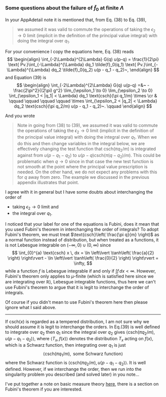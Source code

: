 

### Some questions about the failure of $\widetilde{f}_{0}$ at finite $\Lambda$

In your AppAdetail note it is mentioned that, from Eq. (38) to Eq. (39),

> we assumed it was valid to commute the operations of taking the $\epsilon_2 \to 0$ limit (implicit in the definition of the principal value integral) with doing the integral over $q_1$.

For your convenience I copy the equations here, Eq. (38) reads 
$$
\begin{align}
\int_{-2\Lambda}^{2\Lambda} G(q) u(p-q) = \frac{1}{2\pi} \text{ Pv.}\int_{-\Lambda}^{\Lambda} dq_1 \tilde{f}_0(q_1) \text{ Pv.}\int_{-\Lambda}^{\Lambda} dq_2 \tilde{f}_0(q_2) u(p - q_1 - q_2)~, 
\end{align}
$$
and Equation (39) is 
$$
\begin{align}
\int_{-2\Lambda}^{2\Lambda} G(q) u(p-q) =&~  - \frac{2\pi^2}{(2\pi) g^2} \lim_{\epsilon_1 \to 0} \lim_{\epsilon_2 \to 0} \int_{\epsilon_1 < |q_1| < \Lambda} dq_1 \text{csch}(\pi q_1/m) \times \cr
 & \qquad \qquad \qquad \qquad  \times \int_{\epsilon_2 < |q_2| < \Lambda} dq_2  \text{csch}(\pi q_2/m) u(p - q_1 - q_2)~. \qquad
\end{align}
$$

And you wrote

>Note in going from (38) to (39), we assumed it was valid to commute the operations of taking the $\epsilon_2 \to 0$ limit (implicit in the definition of the principal value integral) with doing the integral over $q_1$.  When we do this and then change variables in the integral below, we are effectively changing the test function that $\text{csch}(\pi q_2/m)$ is integrated against from $u(p-q_1 - q_2)$ to $u(p-q) \text{csch}(\pi (q-q_2)/m)$.  This could be problematic when $q \to 0$ since in that case the new test function is not smooth at the point where the principal value prescription is needed.  On the other hand, we do not expect any problems with this for $q$ away from zero.  The example we discussed in the previous appendix illustrates that point.

I agree with it in general but I have some doubts about interchanging the order of 
- taking $\epsilon_{2}\to 0$ limit and 
- the integral over $q_{1}$.

I noticed that your label for one of the equations is Fubini, does it mean that you used Fubini's theorem in interchanging the order of integrals? To adopt Fubini's theorem, we must treat $\text{csch}\left( \frac{\pi q}{m} \right)$ as a normal function instead of distribution, but when treated as a functions, it is not Lebesgue integrable on $(-\infty,0)\cup(0,\infty)$ since
$$
\int_{0}^{a} \text{csch} x \, dx = \ln \left\lvert \tanh\left( \frac{a}{2} \right) \right\rvert - \ln \left\lvert \tanh\left( \frac{0}{2} \right) \right\rvert = \infty,
$$
while a function $f$ is Lebesgue integrable if and only if $\int f \, dx<\infty$. However, Fubini's theorem only applies to $\mu$-finite (which is satisfied here since we are integrating over $\mathbb{R}$), Lebesgue integrable functions, thus here we can't use Fubini's theorem to argue that it is legit to interchange the order of integrals.

Of course if you didn't mean to use Fubini's theorem here then please ignore what I said above.

- - -

If $\text{csch}(x)$ is regarded as a tempered distribution, I am not sure why we should assume it is legit to interchange the orders. In Eq.(39) is well defined to integrate over $q_{2}$ then $q_{1}$ since the integral over $q_{2}$ gives $\langle \text{csch}(\pi q_{2} / m), u(p-q_{1}-q_{2}) \rangle$, where $\langle T_{x},f(x) \rangle$ denotes the distribution $T_{x}$ acting on $f(x)$, which is a Schwarz function, then integrating over $q_{1}$ is just 
$$
\langle \text{csch}(\pi q_{1} / m), \text{ some Schwarz function} \rangle 
$$
where the Schwarz function is $\langle \text{csch}(\pi q_{2} / m), u(p-q_{1}-q_{2}) \rangle$. It is well defined. However, if we interchange the order, then we run into the singularity problem you described (and solved later) in you note...

I've put together a note on basic measure theory [here](http://www.mathlimbo.net/2022/10/13/Basic-Measure-Theory-Part-II/), there is a section on Fubini's theorem if you are interested. 